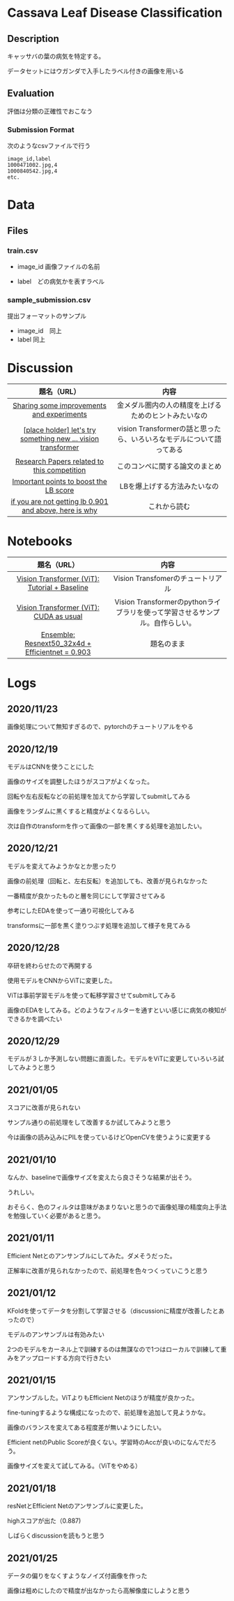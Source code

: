 # Cassava Leaf Disease Classification

## Description

キャッサバの葉の病気を特定する。

データセットにはウガンダで入手したラベル付きの画像を用いる

## Evaluation

評価は分類の正確性でおこなう

### Submission Format

次のようなcsvファイルで行う

```
image_id,label
1000471002.jpg,4
1000840542.jpg,4
etc.
```

# Data

## Files

### train.csv

- image_id 画像ファイルの名前

- label　どの病気かを表すラベル

### sample_submission.csv

提出フォーマットのサンプル

- image_id　同上
- label 同上

# Discussion

|                                                                   題名（URL）                                                                   |                                 内容                                 |
| :---------------------------------------------------------------------------------------------------------------------------------------------: | :------------------------------------------------------------------: |
|           [Sharing some improvements and experiments](https://www.kaggle.com/c/cassava-leaf-disease-classification/discussion/203594)           |         金メダル圏内の人の精度を上げるためのヒントみたいなの         |
| [[place holder] let's try something new ... vision transformer](https://www.kaggle.com/c/cassava-leaf-disease-classification/discussion/199276) | vision Transformerの話と思ったら、いろいろなモデルについて語ってある |
|          [Research Papers related to this competition](https://www.kaggle.com/c/cassava-leaf-disease-classification/discussion/198146)          |                    このコンペに関する論文のまとめ                    |
|            [Important points to boost the LB score](https://www.kaggle.com/c/cassava-leaf-disease-classification/discussion/208402)             |                     LBを爆上げする方法みたいなの                     |
|    [if you are not getting lb 0.901 and above, here is why](https://www.kaggle.com/c/cassava-leaf-disease-classification/discussion/202017)     |                             これから読む                             |

# Notebooks


|                                                             題名（URL）                                                             |                                     内容                                     |
| :---------------------------------------------------------------------------------------------------------------------------------: | :--------------------------------------------------------------------------: |
|     [Vision Transformer (ViT): Tutorial + Baseline](https://www.kaggle.com/abhinand05/vision-transformer-vit-tutorial-baseline)     |                      Vision Transfomerのチュートリアル                       |
|       [Vision Transformer (ViT): CUDA as usual](https://www.kaggle.com/szuzhangzhi/vision-transformer-vit-cuda-as-usual/data)       | Vision Transformerのpythonライブラリを使って学習させるサンプル。自作らしい。 |
| [Ensemble: Resnext50_32x4d + Efficientnet = 0.903](https://www.kaggle.com/japandata509/ensemble-resnext50-32x4d-efficientnet-0-903) |                                  題名のまま                                  |

# Logs

## 2020/11/23

画像処理について無知すぎるので、pytorchのチュートリアルをやる

## 2020/12/19

モデルはCNNを使うことにした

画像のサイズを調整したほうがスコアがよくなった。

回転や左右反転などの前処理を加えてから学習してsubmitしてみる

画像をランダムに黒くすると精度がよくなるらしい。

次は自作のtransformを作って画像の一部を黒くする処理を追加したい。

## 2020/12/21

モデルを変えてみようかなとか思ったり

画像の前処理（回転と、左右反転）を追加しても、改善が見られなかった

一番精度が良かったものと層を同じにして学習させてみる

参考にしたEDAを使って一通り可視化してみる

transformsに一部を黒く塗りつぶす処理を追加して様子を見てみる

## 2020/12/28

卒研を終わらせたので再開する

使用モデルをCNNからViTに変更した。

ViTは事前学習モデルを使って転移学習させてsubmitしてみる

画像のEDAをしてみる。どのようなフィルターを通すといい感じに病気の検知ができるかを調べたい

## 2020/12/29

モデルが３しか予測しない問題に直面した。モデルをViTに変更していろいろ試してみようと思う

## 2021/01/05

スコアに改善が見られない

サンプル通りの前処理をして改善するか試してみようと思う

今は画像の読み込みにPILを使っているけどOpenCVを使うように変更する

## 2021/01/10

なんか、baselineで画像サイズを変えたら良さそうな結果が出そう。

うれしい。

おそらく、色のフィルタは意味があまりないと思うので画像処理の精度向上手法を勉強していく必要があると思う。

## 2021/01/11

Efficient Netとのアンサンブルにしてみた。ダメそうだった。

正解率に改善が見られなかったので、前処理を色々つくっていこうと思う

## 2021/01/12

KFoldを使ってデータを分割して学習させる（discussionに精度が改善したとあったので）

モデルのアンサンブルは有効みたい

2つのモデルをカーネル上で訓練するのは無謀なので1つはローカルで訓練して重みをアップロードする方向で行きたい

## 2021/01/15

アンサンブルした。ViTよりもEfficient Netのほうが精度が良かった。

fine-tuningするような構成になったので、前処理を追加して見ようかな。

画像のバランスを変えてある程度差が無いようにしたい。

Efficient netのPublic Scoreが良くない。学習時のAccが良いのになんでだろう。

画像サイズを変えて試してみる。（ViTをやめる）

## 2021/01/18

resNetとEfficient Netのアンサンブルに変更した。

highスコアが出た（0.887)

しばらくdiscussionを読もうと思う

## 2021/01/25

データの偏りをなくすようなノイズ付画像を作った

画像は粗めにしたので精度が出なかったら高解像度にしようと思う